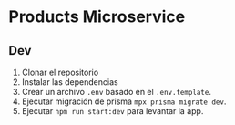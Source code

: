# Products Microservice

## Dev

1. Clonar el repositorio
2. Instalar las dependencias
3. Crear un archivo `.env` basado en el `.env.template`.
4. Ejecutar migración de prisma `mpx prisma migrate dev`.
5. Ejecutar `npm run start:dev` para levantar la app.